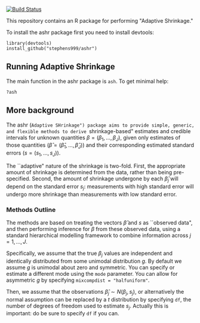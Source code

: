 [![Build Status](https://travis-ci.org/stephens999/ashr.svg)](https://travis-ci.org/stephens999/ashr)

This repository contains an R package for performing "Adaptive Shrinkage."

To install the ashr package first you need to install devtools:
```install.packages("devtools")
library(devtools)
install_github("stephens999/ashr")
```

## Running Adaptive Shrinkage

The main function in the ashr package is `ash`. To get minimal help:

```library(ashr)
?ash
```

## More background

The ashr (``Adaptive SHrinkage") package aims to provide simple,
generic, and flexible methods to derive ``shrinkage-based" estimates
and credible intervals for unknown quantities
$\beta=(\beta_1,\dots,\beta_J)$, given only estimates of those
quantities ($\hat\beta=(\hat\beta_1,\dots, \hat\beta_J)$) and their
corresponding estimated standard errors ($s=(s_1,\dots,s_J)$).

The ``adaptive" nature of the shrinkage is two-fold. First, the
appropriate amount of shrinkage is determined from the data, rather
than being pre-specified. Second, the amount of shrinkage undergone by
each $\hat\beta_j$ will depend on the standard error $s_j$:
measurements with high standard error will undergo more shrinkage than
measurements with low standard error.

### Methods Outline

The methods are based on treating the vectors $\hat\beta$ and $s$ as
``observed data", and then performing inference for $\beta$ from these
observed data, using a standard hierarchical modelling framework to
combine information across $j=1,\dots,J$.

Specifically, we assume that the true $\beta_j$ values are independent
and identically distributed from some unimodal distribution $g$. By
default we assume $g$ is unimodal about zero and symmetric. You can
specify or estimate a different mode using the `mode` parameter. You
can allow for asymmetric $g$ by specifying `mixcompdist =
"halfuniform"`.

Then, we assume that the observations $\hat\beta_j \sim
N(\beta_j,s_j)$, or alternatively the normal assumption can be
replaced by a $t$ distribution by specifying `df`, the number of
degrees of freedom used to estimate $s_j$. Actually this is
important: do be sure to specify `df` if you can.
